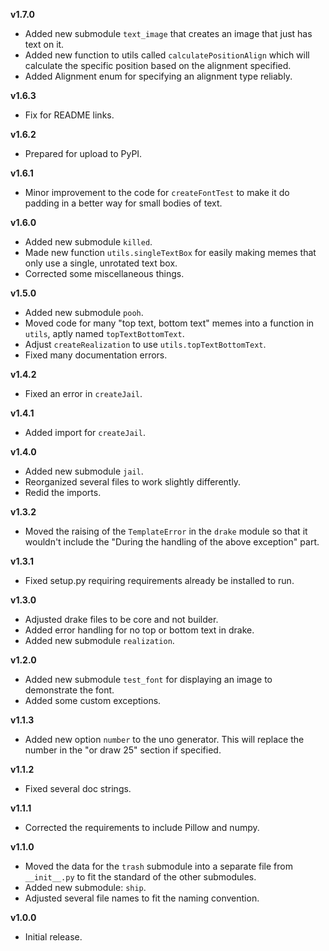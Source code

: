 **v1.7.0**
* Added new submodule `text_image` that creates an image that just has text on it.
* Added new function to utils called `calculatePositionAlign` which will calculate the specific position based on the alignment specified.
* Added Alignment enum for specifying an alignment type reliably.

**v1.6.3**
* Fix for README links.

**v1.6.2**
* Prepared for upload to PyPI.

**v1.6.1**
* Minor improvement to the code for `createFontTest` to make it do padding in a better way for small bodies of text.

**v1.6.0**
* Added new submodule `killed`.
* Made new function `utils.singleTextBox` for easily making memes that only use a single, unrotated text box.
* Corrected some miscellaneous things.

**v1.5.0**
* Added new submodule `pooh`.
* Moved code for many "top text, bottom text" memes into a function in `utils`, aptly named `topTextBottomText`.
* Adjust `createRealization` to use `utils.topTextBottomText`.
* Fixed many documentation errors.

**v1.4.2**
* Fixed an error in `createJail`.

**v1.4.1**
* Added import for `createJail`.

**v1.4.0**
* Added new submodule `jail`.
* Reorganized several files to work slightly differently.
* Redid the imports.

**v1.3.2**
* Moved the raising of the `TemplateError` in the `drake` module so that it wouldn't include the "During the handling of the above exception" part.

**v1.3.1**
* Fixed setup.py requiring requirements already be installed to run.

**v1.3.0**
* Adjusted drake files to be core and not builder.
* Added error handling for no top or bottom text in drake.
* Added new submodule `realization`.

**v1.2.0**
* Added new submodule `test_font` for displaying an image to demonstrate the font.
* Added some custom exceptions.

**v1.1.3**
* Added new option `number` to the uno generator. This will replace the number in the "or draw 25" section if specified.

**v1.1.2**
* Fixed several doc strings.

**v1.1.1**
* Corrected the requirements to include Pillow and numpy.

**v1.1.0**
* Moved the data for the `trash` submodule into a separate file from `__init__.py` to fit the standard of the other submodules.
* Added new submodule: `ship`.
* Adjusted several file names to fit the naming convention.

**v1.0.0**
* Initial release.
